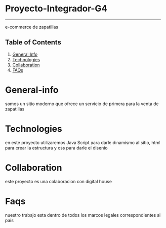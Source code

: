 # Proyecto-Integrador-G4
***
e-commerce de zapatillas
## Table of Contents
1. [General Info](#general-info)
2. [Technologies](#technologies)
3. [Collaboration](#collaboration)
4. [FAQs](#faqs)
# General-info
somos un sitio moderno que ofrece un servicio de primera para la venta de zapatillas
# Technologies
en este proyecto utilizaremos Java Script para darle dinamismo al sitio, html para crear la estructura y css para darle el disenio
# Collaboration
este proyecto es una colaboracion con digital house
# Faqs
nuestro trabajo esta dentro de todos los marcos legales correspondientes al pais
